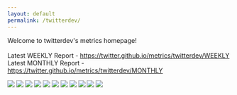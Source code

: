 ```yaml
---
layout: default
permalink: /twitterdev/
---
```

Welcome to twitterdev's metrics homepage!
<br><br>
Latest WEEKLY Report - <a href="https://twitter.github.io/metrics/twitterdev/WEEKLY">https://twitter.github.io/metrics/twitterdev/WEEKLY</a>
<br>
Latest MONTHLY Report - <a href="https://twitter.github.io/metrics/twitterdev/MONTHLY">https://twitter.github.io/metrics/twitterdev/MONTHLY</a>
<br>

<img src="{{ site.url }}{{ site.baseurl }}/graphs/twitterdev/watchers.svg">
<img src="{{ site.url }}{{ site.baseurl }}/graphs/twitterdev/no_of_repos.svg">
<img src="{{ site.url }}{{ site.baseurl }}/graphs/twitterdev/issues.svg">
<img src="{{ site.url }}{{ site.baseurl }}/graphs/twitterdev/openIssues.svg">
<img src="{{ site.url }}{{ site.baseurl }}/graphs/twitterdev/pullRequests.svg">
<img src="{{ site.url }}{{ site.baseurl }}/graphs/twitterdev/mergedPullRequests.svg">
<img src="{{ site.url }}{{ site.baseurl }}/graphs/twitterdev/closedIssues.svg">
<img src="{{ site.url }}{{ site.baseurl }}/graphs/twitterdev/closedPullRequests.svg">
<img src="{{ site.url }}{{ site.baseurl }}/graphs/twitterdev/forkCount.svg">
<img src="{{ site.url }}{{ site.baseurl }}/graphs/twitterdev/stargazers.svg">
<img src="{{ site.url }}{{ site.baseurl }}/graphs/twitterdev/openPullRequests.svg">
